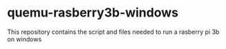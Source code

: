 # quemu-rasberry3b-windows
This repository contains the script and files needed to run a rasberry pi 3b on windows
